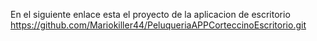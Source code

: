 En el siguiente enlace esta el proyecto de la aplicacion de escritorio https://github.com/Mariokiller44/PeluqueriaAPPCorteccinoEscritorio.git
